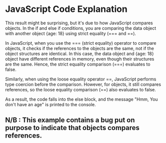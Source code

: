 # JavaScript Code Explanation
<p>
This result might be surprising, but it's due to how JavaScript compares objects. In the if and else if conditions, you are comparing the data object with another object {age: 18} using strict equality (=== and ==).

In JavaScript, when you use the === (strict equality) operator to compare objects, it checks if the references to the objects are the same, not if the object structures are identical. In this case, the data object and {age: 18} object have different references in memory, even though their structures are the same. Hence, the strict equality comparison (===) evaluates to false.

Similarly, when using the loose equality operator ==, JavaScript performs type coercion before the comparison. However, for objects, it still compares references, so the loose equality comparison (==) also evaluates to false.

As a result, the code falls into the else block, and the message "Hmm, You don't have an age" is printed to the console.
</p>

## N/B : This example contains a bug put on purpose to indicate that objects compares references.
## 
